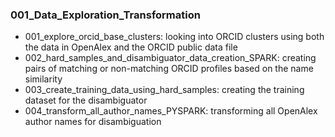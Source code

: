 ### 001_Data_Exploration_Transformation

* 001_explore_orcid_base_clusters: looking into ORCID clusters using both the data in OpenAlex and the ORCID public data file
* 002_hard_samples_and_disambiguator_data_creation_SPARK: creating pairs of matching or non-matching ORCID profiles based on the name similarity
* 003_create_training_data_using_hard_samples: creating the training dataset for the disambiguator
* 004_transform_all_author_names_PYSPARK: transforming all OpenAlex author names for disambiguation
